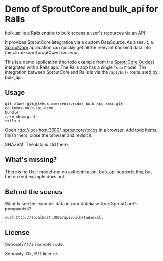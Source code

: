 # Demo of SproutCore and bulk_api for Rails

[bulk_api](https://github.com/drogus/bulk_api/) is a Rails engine to bulk access a user's resources via an API. 

It provides SproutCore integration via a custom DataSource. As a result, a [SproutCore](http://sproutcore.com/) application can quickly get all the relevant backend data into the client-side SproutCore front end.

This is a demo application (the todo example from the [SproutCore Guides](guides.sproutcore.com/getting_started.html)) integrated with a Rails app. The Rails app has a single `Todo` model. The integration between SproutCore and Rails is via the `/api/bulk` route used by bulk_api.

## Usage

    git clone git@github.com:drnic/todos-bulk-api-demo.git
    cd todos-bulk-api-demo
    bundle
    rake db:migrate
    rails s

Open [http://localhost:3000/_sproutcore/todos](http://localhost:3000/_sproutcore/todos "Todos") in a browser. Add todo items, finish them, close the browser and revisit it. 

SHAZAM! The data is still there.

## What's missing?

There is no User model and no authentication. bulk_api supports this, but the current example does not.

## Behind the scenes

Want to see the example data in your database from SproutCore's perspective?

    curl http://localhost:3000/api/bulk?todos=all

## License

Seriously? It's example code. 

Seriously. Ok, MIT license. 